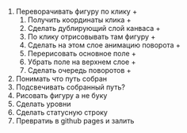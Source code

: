1. Переворачивать фигуру по клику +
   1. Получить координаты клика +
   2. Сделать дублирующий слой канваса +
   3. По клику отрисовывать там фигуру +
   4. Сделать на этом слое анимацию поворота +
   5. Перерисовать основное поле +
   6. Убрать поле на верхнем слое +
   7. Сделать очередь поворотов +
2. Понимать что путь собран
3. Подсвечивать собранный путь?
4. Рисовать фигуру а не буку
5. Сделать уровни
6. Сделать статусную строку
7. Превратиь в github pages и залить
